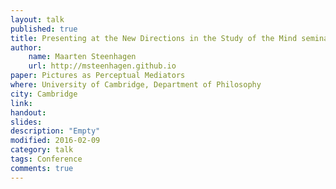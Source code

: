 ```yaml
---
layout: talk
published: true
title: Presenting at the New Directions in the Study of the Mind seminar
author: 
    name: Maarten Steenhagen
    url: http://msteenhagen.github.io
paper: Pictures as Perceptual Mediators
where: University of Cambridge, Department of Philosophy
city: Cambridge
link: 
handout: 
slides: 
description: "Empty"
modified: 2016-02-09
category: talk
tags: Conference
comments: true  
---
```

